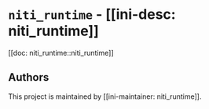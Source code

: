 # `niti_runtime` - [[ini-desc: niti_runtime]]

[[doc: niti_runtime::niti_runtime]]

## Authors

This project is maintained by [[ini-maintainer: niti_runtime]].
